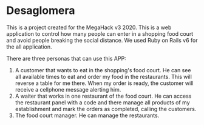 # Desaglomera

This is a project created for the MegaHack v3 2020. This is a web application to control how many people can
enter in a shopping food court and avoid people breaking the social distance. We used Ruby on Rails v6 for the all
application.

There are three personas that can use this APP:

1) A customer that wants to eat in the shopping's food court. He can see all available times to eat and order
my food in the restaurants. This will reverse a table for me there. When my order is ready, the customer will receive
a cellphone message alerting him.
2) A waiter that works in one restaurant of the food court. He can access the restaurant panel with a code and there
manage all products of my establishment and mark the orders as completed, calling the customers.
3) The food court manager. He can manage the restaurants.
